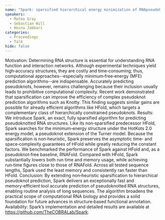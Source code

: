 ```yaml
---
name: "Spark: sparsified hierarchical energy minimization of RNApseudoknots"
speakers:
  - Mateo Gray
  - Sebastian Will
  - Hosna Jabbari
categories:
  - Proceedings
  - Talk
hide: false
---
```


Motivation:
Determining RNA structure is essential for understanding
RNA function and interaction networks. Although
experimental techniques yield high‑accuracy structures,
they are costly and time‑consuming; thus, computational
approaches--especially minimum‑free‑energy (MFE) prediction
algorithms--are indispensable. Accurately predicting
pseudoknots, however, remains challenging because their
inclusion usually leads to prohibitive computational
complexity. Recent work demonstrated that sparsification
can improve the efficiency of complex pseudoknot prediction
algorithms such as Knotty. This finding suggests similar
gains are possible for already efficient algorithms like
HFold, which targets a complementary class of
hierarchically constrained pseudoknots.
Results:
We introduce Spark, an exact, fully sparsified algorithm
for predicting pseudoknotted RNA structures. Like its
non‑sparsified predecessor HFold, Spark searches for the
minimum‑energy structure under the HotKots 2.0 energy
model, a pseudoknot extension of the Turner model. Because
the sparsification is non‑heuristic, Spark preserves the
asymptotic time‑ and space‑complexity guarantees of HFold
while greatly reducing the constant factors. We benchmarked
the performance of Spark against HFold and, as a
pseudoknot‑free baseline, RNAFold. Compared with HFold,
Spark substantially lowers both run time and memory usage,
while achieving run‑time figures close to those of RNAFold.
Across all tested sequence lengths, Spark used the least
memory and consistently ran faster than HFold.
Conclusion:
By extending non‑heuristic sparsification to hierarchical
pseudoknot prediction, Spark delivers an exceptionally fast
and memory‑efficient tool accurate prediction of
pseudoknotted RNA structures, enabling routine analysis of
long sequences. The algorithm broadens the practical scope
of computational RNA biology and provides a solid
foundation for future advances in structure‑based
functional annotation.
Availability:
Spark’s implementation and detailed results are available
at https://github.com/TheCOBRALab/Spark.